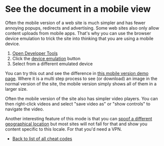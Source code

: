# See the document in a mobile view

Often the mobile version of a web site is much simpler and has fewer annoying popups, redirects and advertising. Some web sites also only allow content uploads from mobile apps. That's why you can use the browser device emulation to trick the site into thinking that you are using a mobile device.

1. [Open Developer Tools](https://docs.microsoft.com/microsoft-edge/devtools-guide-chromium/overview#open-devtools)
1. Click the [device emulation](https://docs.microsoft.com/microsoft-edge/devtools-guide-chromium/device-mode/) button
1. Select from a different emulated device

You can try this out and see the difference in [this mobile version demo page](https://codepo8.github.io/web-cheatcodes/mobile-version.html). Where it is a multi step process to see (or download) an image in the normal version of the site, the mobile version simply shows all of them in a larger size.

Often the mobile version of the site also has simpler video players. You can then right-click videos and select "save video as" or "show controls" to navigate the video.

Another interesting feature of this mode is that you can [spoof a different geographical location](https://docs.microsoft.com/en-us/microsoft-edge/devtools-guide-chromium/device-mode/#override-geolocation) but most sites will not fall for that and show you content specific to this locale. For that you'd need a VPN.

* [Back to list of all cheat codes](README.md)